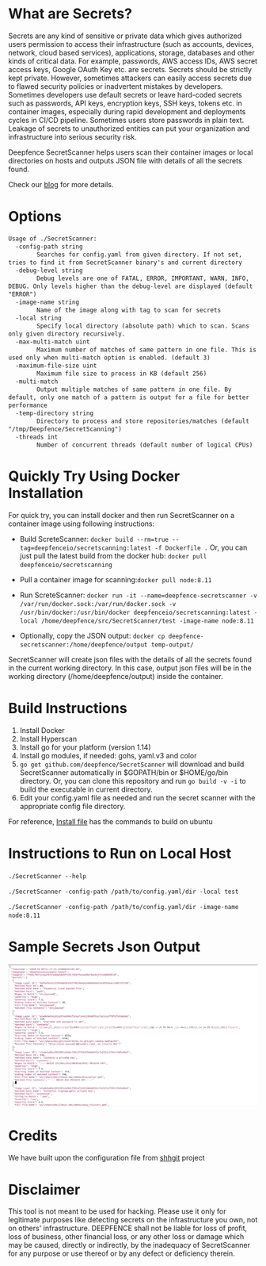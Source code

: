 # What are Secrets?

Secrets are any kind of sensitive or private data which gives authorized users permission to access their infrastructure (such as accounts, devices, network, cloud based services), applications, storage, databases and other kinds of critical data. For example, passwords, AWS access IDs, AWS secret access keys, Google OAuth Key etc. are secrets. Secrets should be strictly kept private. However, sometimes attackers can easily access secrets due to flawed security policies or inadvertent mistakes by developers. Sometimes developers use default secrets or leave hard-coded secrets such as passwords, API keys, encryption keys, SSH keys, tokens etc. in container images, especially during rapid development and deployments cycles in CI/CD pipeline. Sometimes users store passwords in plain text. Leakage of secrets to unauthorized entities can put your organization and infrastructure into serious security risk.
 
Deepfence SecretScanner helps users scan their container images or local directories on hosts and outputs JSON file with details of all the secrets found.

Check our [blog](https://medium.com/deepfence-cloud-native-security/detecting-secrets-to-reduce-attack-surface-3405ee6329b5) for more details.

# Options
```
Usage of ./SecretScanner:
  -config-path string
    	Searches for config.yaml from given directory. If not set, tries to find it from SecretScanner binary's and current directory
  -debug-level string
    	Debug levels are one of FATAL, ERROR, IMPORTANT, WARN, INFO, DEBUG. Only levels higher than the debug-level are displayed (default "ERROR")
  -image-name string
    	Name of the image along with tag to scan for secrets
  -local string
    	Specify local directory (absolute path) which to scan. Scans only given directory recursively.
  -max-multi-match uint
    	Maximum number of matches of same pattern in one file. This is used only when multi-match option is enabled. (default 3)
  -maximum-file-size uint
    	Maximum file size to process in KB (default 256)
  -multi-match
    	Output multiple matches of same pattern in one file. By default, only one match of a pattern is output for a file for better performance
  -temp-directory string
    	Directory to process and store repositories/matches (default "/tmp/Deepfence/SecretScanning")
  -threads int
    	Number of concurrent threads (default number of logical CPUs)

```

# Quickly Try Using Docker Installation

For quick try, you can install docker and then run SecretScanner on a container image using following instructions:

* Build ScreteScanner: `docker build --rm=true --tag=deepfenceio/secretscanning:latest -f Dockerfile .` Or, you can just pull the latest build from the docker hub: `docker pull deepfenceio/secretscanning`

* Pull a container image for scanning:`docker pull node:8.11`

* Run ScreteScanner: `docker run -it --name=deepfence-secretscanner -v /var/run/docker.sock:/var/run/docker.sock -v /usr/bin/docker:/usr/bin/docker deepfenceio/secretscanning:latest -local /home/deepfence/src/SecretScanner/test -image-name node:8.11`

* Optionally, copy the JSON output: `docker cp deepfence-secretscanner:/home/deepfence/output temp-output/`

SecretScanner will create json files with the details of all the secrets found in the current working directory. In this case, output json files will be in the working directory (/home/deepfence/output) inside the container.

# Build Instructions

1. Install Docker
2. Install Hyperscan
3. Install go for your platform (version 1.14)
4. Install go modules, if needed: gohs, yaml.v3 and color
5. `go get github.com/deepfence/SecretScanner` will download and build SecretScanner automatically in $GOPATH/bin or $HOME/go/bin directory. Or, you can clone this repository and run `go build -v -i` to build the executable in current directory.
6. Edit your config.yaml file as needed and run the secret scanner with the appropriate config file directory.

For reference, [Install file](https://github.com/deepfence/SecretScanner/blob/master/Install.Ubuntu) has the commands to build on ubuntu

# Instructions to Run on Local Host

`./SecretScanner --help`

`./SecretScanner -config-path /path/to/config.yaml/dir -local test`

`./SecretScanner -config-path /path/to/config.yaml/dir -image-name node:8.11`

# Sample Secrets Json Output

![SampleJsonOutput](images/SampleJsonSecretsOutput.png)

# Credits

We have built upon the configuration file from [shhgit](https://github.com/eth0izzle/shhgit) project

# Disclaimer

This tool is not meant to be used for hacking. Please use it only for legitimate purposes like detecting secrets on the infrastructure you own, not on others' infrastructure. DEEPFENCE shall not be liable for loss of profit, loss of business, other financial loss, or any other loss or damage which may be caused, directly or indirectly, by the inadequacy of SecretScanner for any purpose or use thereof or by any defect or deficiency therein.



